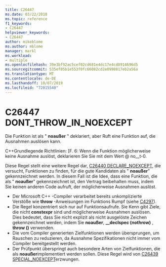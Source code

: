 ```yaml
---
title: C26447
ms.date: 03/22/2018
ms.topic: reference
f1_keywords:
- C26447
helpviewer_keywords:
- C26447
author: mikeblome
ms.author: mblome
manager: markl
ms.workload:
- multiple
ms.openlocfilehash: 39e3bf92ac5cef02cd681e4dc17e4cd8914696d5
ms.sourcegitcommit: 535ef05b1e553f0fc66082cd2e0998817eb2a56a
ms.translationtype: MT
ms.contentlocale: de-DE
ms.lasthandoff: 10/07/2019
ms.locfileid: "72015540"
---
```

# <a name="c26447-dont_throw_in_noexcept"></a>C26447 DONT_THROW_IN_NOEXCEPT

Die Funktion ist als " **noaußer** " deklariert, aber Ruft eine Funktion auf, die Ausnahmen auslösen kann.

C++Grundlegende Richtlinien: [F. 6: Wenn die Funktion möglicherweise keine Ausnahme auslöst, deklarieren Sie Sie mit dem Wert @ no__t-0.

Diese Regel stellt eine weitere Regel dar, [C26440 DECLARE_NOEXCEPT](c26440.md), die versucht, Funktionen zu finden, für die gute Kandidaten als " **noaußer**" gekennzeichnet werden. In diesem Fall ist die Idee, dass eine Funktion, die als " **noaußer**" gekennzeichnet ist, den Vertrag beibehalten muss, indem Sie keinen anderen Code aufruft, der möglicherweise Ausnahmen auslöst.

- Der Microsoft C++ -Compiler verarbeitet bereits unkomplizierte Verstöße wie **throw** -Anweisungen im Funktions Rumpf (siehe [C4297](/cpp/error-messages/compiler-warnings/compiler-warning-level-1-c4297)).
- Die Regel konzentriert sich nur auf Funktionsaufrufe. Sie Kenn gibt Ziele, die nicht **constexpr** sind und möglicherweise Ausnahmen auslösen. Dies bedeutet, dass Sie nicht explizit als nicht ausgelöste Zeichen gekennzeichnet werden, indem Sie **noaußer**, **__declspec (nothrow)** , **throw ()** verwenden.
- Die vom Compiler generierten Zielfunktionen werden übersprungen, um Rauschen zu reduzieren, da Ausnahme Spezifikationen nicht immer vom Compiler bereitgestellt werden.
- Der Prüfpunkt überspringt auch besondere Arten von Zielfunktionen, die als **noaußer**implementiert werden sollen. Diese Regel wird von [C26439 SPECIAL_NOEXCEPT](c26439.md)erzwungen.
